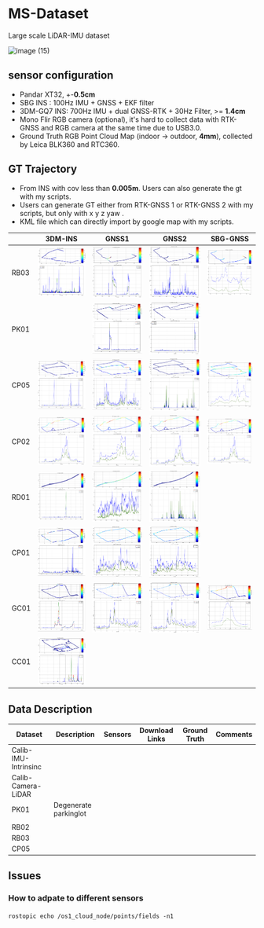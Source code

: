 # MS-Dataset
Large scale LiDAR-IMU dataset 

![image (15)](./README/image%20(15).png)

## sensor configuration

- Pandar XT32, +-**0.5cm**
- SBG INS : 100Hz IMU + GNSS + EKF filter
- 3DM-GQ7 INS: 700Hz IMU + dual GNSS-RTK + 30Hz Filter, >= **1.4cm**
- Mono Flir RGB camera (optional), it's hard to collect data with RTK-GNSS and RGB camera at the same time due to USB3.0.
- Ground Truth  RGB Point Cloud Map (indoor -> outdoor, **4mm**), collected by Leica BLK360 and RTC360.

## GT Trajectory

- From INS with cov less than **0.005m**. Users can also generate the gt with my scripts.
- Users can generate GT either from RTK-GNSS 1 or RTK-GNSS 2 with my scripts, but only with x y z yaw .
- KML file which can directly import by google map with my scripts.

|      | 3DM-INS                                                      | GNSS1                                                        | GNSS2                                                        | SBG-GNSS                                                     |
| ---- | ------------------------------------------------------------ | ------------------------------------------------------------ | ------------------------------------------------------------ | ------------------------------------------------------------ |
| RB03 | ![image-20240624131357960](./README/image-20240624131357960.png) | ![image-20240624131801414](./README/image-20240624131801414.png) | ![image-20240624131343201](./README/image-20240624131343201.png) | ![image-20240624131412226](./README/image-20240624131412226.png) |
| PK01 |                                                              | ![image-20240627071947142](./README/image-20240627071947142.png) | ![image-20240627072000320](./README/image-20240627072000320.png) |                                                              |
| CP05 | ![image-20240627072713997](./README/image-20240627072713997.png) | ![image-20240627072622052](./README/image-20240627072622052.png) | ![image-20240627072635693](./README/image-20240627072635693.png) | ![image-20240627072730361](./README/image-20240627072730361.png) |
| CP02 | ![image-20240627072854370](./README/image-20240627072854370.png) | ![image-20240627072809607](./README/image-20240627072809607.png) | ![image-20240627072821714](./README/image-20240627072821714.png) | ![image-20240627072834323](./README/image-20240627072834323.png) |
| RD01 | ![image-20240627073000945](./README/image-20240627073000945.png) | ![image-20240627072926561](./README/image-20240627072926561.png) | ![image-20240627072940627](./README/image-20240627072940627.png) |                                                              |
| CP01 | ![image-20240627073107324](./README/image-20240627073107324.png) | ![image-20240627073035768](./README/image-20240627073035768.png) | ![image-20240627073047934](./README/image-20240627073047934.png) |                                                              |
| GC01 | ![image-20240627073207972](./README/image-20240627073207972.png) | ![image-20240627073136950](./README/image-20240627073136950.png) | ![image-20240627073146802](./README/image-20240627073146802.png) | ![image-20240627073157026](./README/image-20240627073157026.png) |
| CC01 | ![image-20240627073243335](./README/image-20240627073243335.png) |                                                              |                                                              |                                                              |

## Data Description

| Dataset              | Description           | Sensors | Download Links | Ground Truth | Comments |
| -------------------- | --------------------- | ------- | -------------- | ------------ | -------- |
| Calib-IMU-Intrinsinc |                       |         |                |              |          |
| Calib-Camera-LiDAR   |                       |         |                |              |          |
| PK01                 | Degenerate parkinglot |         |                |              |          |
|                      |                       |         |                |              |          |
| RB02                 |                       |         |                |              |          |
| RB03                 |                       |         |                |              |          |
| CP05                 |                       |         |                |              |          |



## Issues

### How to adpate to different sensors

`rostopic echo /os1_cloud_node/points/fields -n1`

